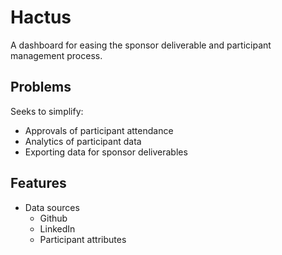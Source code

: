 # Hactus
A dashboard for easing the sponsor deliverable and participant management process.

## Problems
Seeks to simplify:
* Approvals of participant attendance
* Analytics of participant data
* Exporting data for sponsor deliverables

## Features
* Data sources
  * Github
  * LinkedIn
  * Participant attributes
